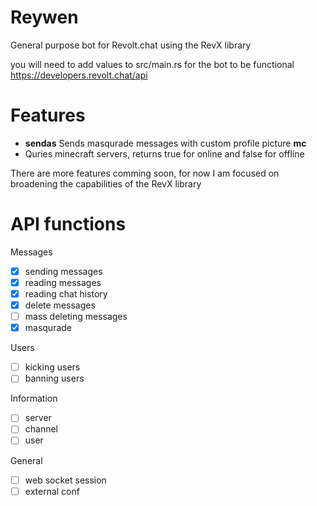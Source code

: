 # Reywen 
General purpose bot for Revolt.chat using the RevX library


you will need to add values to src/main.rs for the bot to be functional 
https://developers.revolt.chat/api

# Features

- __sendas__
Sends masqurade messages with custom profile picture 
__mc__
- Quries minecraft servers, returns true for online and false for offline

There are more features comming soon, for now I am focused on broadening the capabilities of the RevX library

# API functions

Messages
- [x] sending messages
- [x] reading messages
- [x] reading chat history
- [x] delete messages
- [ ] mass deleting messages
- [X] masqurade

Users
- [ ] kicking users
- [ ] banning users

Information
- [ ] server
- [ ] channel
- [ ] user

General
- [ ] web socket session
- [ ] external conf
